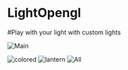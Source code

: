 # LightOpengl

#Play with your light with custom lights

![Main](https://user-images.githubusercontent.com/68629563/182014449-1a82e170-8c92-4be3-940b-4dfc100f6a51.JPG)

![colored](https://user-images.githubusercontent.com/68629563/182014458-a013a6b4-a690-4ba2-80bd-52fba6acb949.JPG)
![lantern](https://user-images.githubusercontent.com/68629563/182014460-0273e4f4-9c68-43e1-8809-9cc85514d5fa.JPG)
![All](https://user-images.githubusercontent.com/68629563/182014461-22696715-09c0-424f-99d3-a373cde41f16.JPG)
